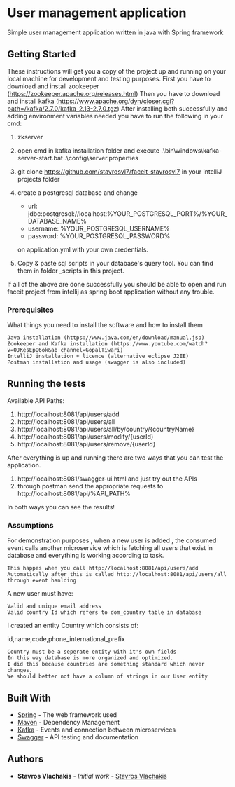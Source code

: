 # User management application

Simple user management application written in java with Spring framework

## Getting Started

These instructions will get you a copy of the project up and running on your local machine for development and testing purposes.
First you have to download and install zookeeper (https://zookeeper.apache.org/releases.html)
Then you have to download and install kafka (https://www.apache.org/dyn/closer.cgi?path=/kafka/2.7.0/kafka_2.13-2.7.0.tgz)
After installing both successfully and adding environment variables needed you have to run the following in your cmd:
1) zkserver
2) open cmd in kafka installation folder and execute .\bin\windows\kafka-server-start.bat .\config\server.properties
3) git clone https://github.com/stavrosvl7/faceit_stavrosvl7 in your intelliJ projects folder
4) create a postgresql database and change
     * url: jdbc:postgresql://localhost:%YOUR_POSTGRESQL_PORT%/%YOUR_DATABASE_NAME%
     * username: %YOUR_POSTGRESQL_USERNAME%
     * password: %YOUR_POSTGRESQL_PASSWORD%

    on application.yml with your own credentials.
5) Copy & paste sql scripts in your database's query tool. You can find them in folder _scripts in this project.

If all of the above are done successfully you should be able to open and run faceit project from intellij as spring boot application without any trouble.

### Prerequisites

What things you need to install the software and how to install them

```
Java installation (https://www.java.com/en/download/manual.jsp)
Zookeeper and Kafka installation (https://www.youtube.com/watch?v=OJKesEpO6ok&ab_channel=GopalTiwari)
IntelliJ installation + licence (alternative eclipse J2EE)
Postman installation and usage (swagger is also included)
```

## Running the tests
Available API Paths:
1) http://localhost:8081/api/users/add
2) http://localhost:8081/api/users/all
3) http://localhost:8081/api/users/all/by/country/{countryName}
4) http://localhost:8081/api/users/modify/{userId}
5) http://localhost:8081/api/users/remove/{userId}

After everything is up and running there are two ways that you can test the application.
1) http://localhost:8081/swagger-ui.html and just try out the APIs
2) through postman send the appropriate requests to http://localhost:8081/api/%API_PATH%

In both ways you can see the results!

### Assumptions

For demonstration purposes , when a new user is added , the consumed event calls another microservice
which is fetching all users that exist in database and everything is working according to task.


```
This happes when you call http://localhost:8081/api/users/add
Automatically after this is called http://localhost:8081/api/users/all through event hanlding
```

A new user must have:

```
Valid and unique email address
Valid country Id which refers to dom_country table in database
```

I created an entity Country which consists of:

id,name,code,phone_international_prefix

```
Country must be a seperate entity with it's own fields
In this way database is more organized and optimized.
I did this because countries are something standard which never changes.
We should better not have a column of strings in our User entity
```

## Built With

* [Spring](https://spring.io/) - The web framework used
* [Maven](https://maven.apache.org/) - Dependency Management
* [Kafka](https://kafka.apache.org/) - Events and connection between microservices 
* [Swagger](https://swagger.io/) - API testing and documentation 

## Authors

* **Stavros Vlachakis** - *Initial work* - [Stavros Vlachakis](https://github.com/stavrosvl7)

